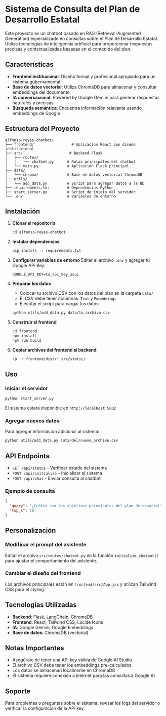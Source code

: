 # Sistema de Consulta del Plan de Desarrollo Estatal

Este proyecto es un chatbot basado en RAG (Retrieval-Augmented Generation) especializado en consultas sobre el Plan de Desarrollo Estatal. Utiliza tecnologías de inteligencia artificial para proporcionar respuestas precisas y contextualizadas basadas en el contenido del plan.

## Características

- **Frontend institucional**: Diseño formal y profesional apropiado para un sistema gubernamental
- **Base de datos vectorial**: Utiliza ChromaDB para almacenar y consultar embeddings del documento
- **IA conversacional**: Powered by Google Gemini para generar respuestas naturales y precisas
- **Búsqueda semántica**: Encuentra información relevante usando embeddings de Google

## Estructura del Proyecto

```
alfonso-reyes-chatbot/
├── frontend/                 # Aplicación React con diseño institucional
├── src/                     # Backend Flask
│   ├── routes/
│   │   └── chatbot.py      # Rutas principales del chatbot
│   └── main.py             # Aplicación Flask principal
├── data/
│   └── chroma/             # Base de datos vectorial ChromaDB
├── utils/
│   └── add_data.py         # Script para agregar datos a la BD
├── requirements.txt        # Dependencias Python
├── start_server.py         # Script de inicio del servidor
└── .env                    # Variables de entorno
```

## Instalación

1. **Clonar el repositorio**
   ```bash
   cd alfonso-reyes-chatbot
   ```

2. **Instalar dependencias**
   ```bash
   pip install -r requirements.txt
   ```

3. **Configurar variables de entorno**
   Editar el archivo `.env` y agregar tu Google API Key:
   ```
   GOOGLE_API_KEY=tu_api_key_aqui
   ```

4. **Preparar los datos**
   - Colocar tu archivo CSV con los datos del plan en la carpeta `data/`
   - El CSV debe tener columnas: `Text` y `Embeddings`
   - Ejecutar el script para cargar los datos:
   ```bash
   python utils/add_data.py data/tu_archivo.csv
   ```

5. **Construir el frontend**
   ```bash
   cd frontend
   npm install
   npm run build
   ```

6. **Copiar archivos del frontend al backend**
   ```bash
   cp -r frontend/dist/* src/static/
   ```

## Uso

### Iniciar el servidor
```bash
python start_server.py
```

El sistema estará disponible en `http://localhost:5002`

### Agregar nuevos datos
Para agregar información adicional al sistema:

```bash
python utils/add_data.py ruta/del/nuevo_archivo.csv
```

## API Endpoints

- `GET /api/status` - Verificar estado del sistema
- `POST /api/initialize` - Inicializar el sistema
- `POST /api/chat` - Enviar consulta al chatbot

### Ejemplo de consulta
```json
{
  "query": "¿Cuáles son los objetivos principales del plan de desarrollo?",
  "top_k": 10
}
```

## Personalización

### Modificar el prompt del asistente
Editar el archivo `src/routes/chatbot.py` en la función `initialize_chatbot()` para ajustar el comportamiento del asistente.

### Cambiar el diseño del frontend
Los archivos principales están en `frontend/src/App.jsx` y utilizan Tailwind CSS para el styling.

## Tecnologías Utilizadas

- **Backend**: Flask, LangChain, ChromaDB
- **Frontend**: React, Tailwind CSS, Lucide Icons
- **IA**: Google Gemini, Google Embeddings
- **Base de datos**: ChromaDB (vectorial)

## Notas Importantes

- Asegúrate de tener una API key válida de Google AI Studio
- El archivo CSV debe tener los embeddings pre-calculados
- Los datos se almacenan localmente en ChromaDB
- El sistema requiere conexión a internet para las consultas a Google AI

## Soporte

Para problemas o preguntas sobre el sistema, revisar los logs del servidor o verificar la configuración de la API key.

